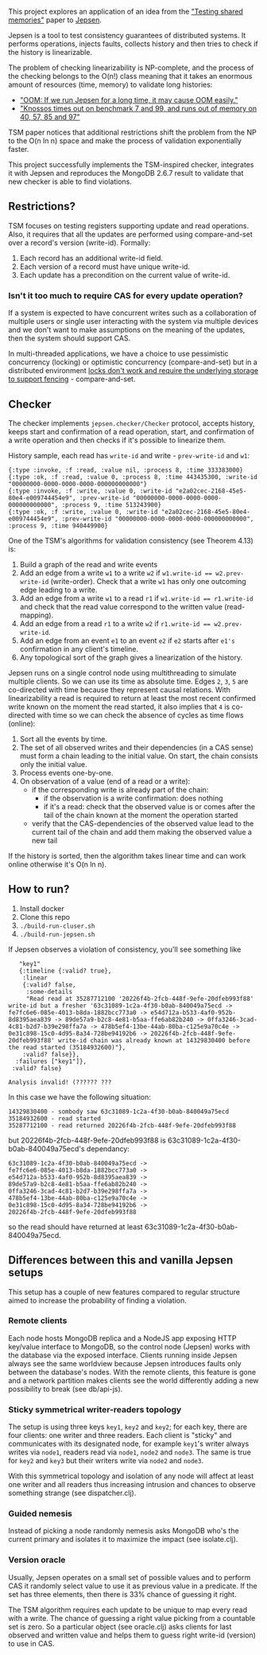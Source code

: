 This project explores an application of an idea from the ["Testing shared memories"](http://citeseerx.ist.psu.edu/viewdoc/download?doi=10.1.1.107.3013&rep=rep1&type=pdf) paper to [Jepsen](http://jepsen.io/).

Jepsen is a tool to test consistency guarantees of distributed systems. It performs operations, injects faults, collects history and then tries to check if the history is linearizable.

The problem of checking linearizability is NP-complete, and the process of the checking belongs to the O(n!) class meaning that it takes an enormous amount of resources (time, memory) to validate long histories:

  * ["OOM: If we run Jepsen for a long time, it may cause OOM easily."](https://medium.com/@siddontang/use-chaos-to-test-the-distributed-system-linearizability-4e0e778dfc7d)
  * ["Knossos times out on benchmark 7 and 99, and runs out of memory on 40, 57, 85 and 97"](https://github.com/ahorn/linearizability-checker)

TSM paper notices that additional restrictions shift the problem from the NP to the O(n ln n) space and make the process of validation exponentially faster.

This project successfully implements the TSM-inspired checker, integrates it with Jepsen and reproduces the MongoDB 2.6.7 result to validate that new checker is able to find violations.

## Restrictions?

TSM focuses on testing registers supporting update and read operations. Also, it requires that all the updates are performed using compare-and-set over a record's version (write-id). Formally:

 1. Each record has an additional write-id field.
 2. Each version of a record must have unique write-id.
 3. Each update has a precondition on the current value of write-id.

### Isn't it too much to require CAS for every update operation?

If a system is expected to have concurrent writes such as a collaboration of multiple users or single user interacting with the system via multiple devices and we don't want to make assumptions on the meaning of the updates, then the system should support CAS.

In multi-threaded applications, we have a choice to use pessimistic concurrency (locking) or optimistic concurrency (compare-and-set) but in a distributed environment [locks don't work and require the underlying storage to support fencing](https://martin.kleppmann.com/2016/02/08/how-to-do-distributed-locking.html) - compare-and-set.

## Checker

The checker implements `jepsen.checker/Checker` protocol, accepts history, keeps start and confirmation of a read operation, start, and confirmation of a write operation and then checks if it's possible to linearize them.

History sample, each read has `write-id` and write - `prev-write-id` and `w1`:

```
{:type :invoke, :f :read, :value nil, :process 8, :time 333383000}
{:type :ok, :f :read, :value 0, :process 8, :time 443435300, :write-id "00000000-0000-0000-0000-000000000000"}
{:type :invoke, :f :write, :value 0, :write-id "e2a02cec-2168-45e5-80e4-e009744454e9", :prev-write-id "00000000-0000-0000-0000-000000000000", :process 9, :time 513243900}
{:type :ok, :f :write, :value 0, :write-id "e2a02cec-2168-45e5-80e4-e009744454e9", :prev-write-id "00000000-0000-0000-0000-000000000000", :process 9, :time 940449900}
```

One of the TSM's algorithms for validation consistency (see Theorem 4.13) is:

  1. Build a graph of the read and write events
  2. Add an edge from a write `w1` to a write `w2` if `w1.write-id == w2.prev-write-id` (write-order). Check that a write `w1` has only one outcoming edge leading to a write.
  3. Add an edge from a write `w1` to a read `r1` if `w1.write-id == r1.write-id` and check that the read value correspond to the written value (read-mapping).
  4. Add an edge from a read `r1` to a write `w2` if `r1.write-id == w2.prev-write-id`.
  5. Add an edge from an event `e1` to an event `e2` if `e2` starts after `e1's` confirmation in any client's timeline.
  6. Any topological sort of the graph gives a linearization of the history.

Jepsen runs on a single control node using multithreading to simulate multiple clients. So we can use its time as absolute time. Edges `2`, `3`, `5` are co-directed with time because they represent causal relations. With linearizability a read is required to return at least the most recent confirmed write known on the moment the read started, it also implies that `4` is co-directed with time so we can check the absence of cycles as time flows (online):
  
  1. Sort all the events by time.
  2. The set of all observed writes and their dependencies (in a CAS sense) must form a chain leading to the initial value. On start, the chain consists only the initial value.
  3. Process events one-by-one.
  4. On observation of a value (end of a read or a write):
      - if the corresponding write is already part of the chain:
        - if the observation is a write confirmation: does nothing
        - if it's a read: check that the observed value is or comes after the tail of the chain known at the moment the operation started
      - verify that the CAS-dependencies of the observed value lead to the current tail of the chain and add them making the observed value a new tail

If the history is sorted, then the algorithm takes linear time and can work online otherwise it's O(n ln n).

## How to run?

1. Install docker
2. Clone this repo
3. `./build-run-cluser.sh`
4. `./build-run-jepsen.sh`

If Jepsen observes a violation of consistency, you'll see something like

       "key1"
       {:timeline {:valid? true},
        :linear
        {:valid? false,
         :some-details
         "Read read at 35287712100 '20226f4b-2fcb-448f-9efe-20dfeb993f88' write-id but a fresher '63c31089-1c2a-4f30-b0ab-840049a75ecd -> fe7fc6e6-085e-4013-b8da-1882bcc773a0 -> e54d712a-b533-4af0-952b-8d8395aea839 -> 89de57a9-b2c8-4e81-b5aa-ffe6ab82b240 -> 0ffa3246-3cad-4c81-b2d7-b39e298ffa7a -> 478b5ef4-13be-44ab-80ba-c125e9a70c4e -> 0e31c898-15c0-4d95-8a34-728be94192b6 -> 20226f4b-2fcb-448f-9efe-20dfeb993f88' write-id chain was already known at 14329830400 before the read started (35184932600)"},
        :valid? false}},
      :failures ["key1"]},
     :valid? false}
    
    Analysis invalid! (?????? ???

In this case we have the following situation:

    14329830400 - sombody saw 63c31089-1c2a-4f30-b0ab-840049a75ecd
    35184932600 - read started
    35287712100 - read returned 20226f4b-2fcb-448f-9efe-20dfeb993f88

but 20226f4b-2fcb-448f-9efe-20dfeb993f88 is 63c31089-1c2a-4f30-b0ab-840049a75ecd's dependancy:

    63c31089-1c2a-4f30-b0ab-840049a75ecd -> 
    fe7fc6e6-085e-4013-b8da-1882bcc773a0 -> 
    e54d712a-b533-4af0-952b-8d8395aea839 -> 
    89de57a9-b2c8-4e81-b5aa-ffe6ab82b240 -> 
    0ffa3246-3cad-4c81-b2d7-b39e298ffa7a -> 
    478b5ef4-13be-44ab-80ba-c125e9a70c4e ->
    0e31c898-15c0-4d95-8a34-728be94192b6 -> 
    20226f4b-2fcb-448f-9efe-20dfeb993f88

so the read should have returned at least 63c31089-1c2a-4f30-b0ab-840049a75ecd.

## Differences between this and vanilla Jepsen setups

This setup has a couple of new features compared to regular structure aimed to increase the probability of finding a violation.

### Remote clients

Each node hosts MongoDB replica and a NodeJS app exposing HTTP key/value interface to MongoDB, so the control node (Jepsen) works with the database via the exposed interface. Clients running inside Jepsen always see the same worldview because Jepsen introduces faults only between the database's nodes. With the remote clients, this feature is gone and a network partition makes clients see the world differently adding a new possibility to break (see db/api-js).

### Sticky symmetrical writer-readers topology

The setup is using three keys `key1`, `key2` and `key2`; for each key, there are four clients: one writer and three readers. Each client is "sticky" and communicates with its designated node, for example `key1`'s writer always writes via `node1`, readers read via `node1`, `node2` and `node3`. The same is true for `key2` and `key3` but their writers write via `node2` and `node3`.

With this symmetrical topology and isolation of any node will affect at least one writer and all readers thus increasing intrusion and chances to observe something strange (see dispatcher.clj).

### Guided nemesis

Instead of picking a node randomly nemesis asks MongoDB who's the current primary and isolates it to maximize the impact (see isolate.clj).

### Version oracle

Usually, Jepsen operates on a small set of possible values and to perform CAS it randomly select value to use it as previous value in a predicate. If the set has three elements, then there is 33% chance of guessing it right.

The TSM algorithm requires each update to be unique to map every read with a write. The chance of guessing a right value picking from a countable set is zero. So a particular object (see oracle.clj) asks clients for last observed and written value and helps them to guess right write-id (version) to use in CAS.